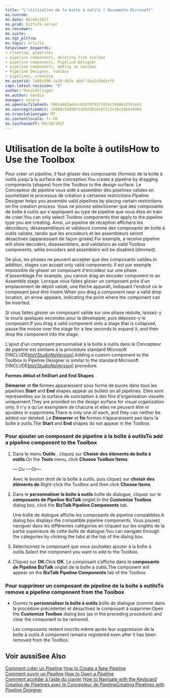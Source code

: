 ```yaml
---
title: "L’utilisation de la boîte à outils | Documents Microsoft"
ms.custom: 
ms.date: 06/08/2017
ms.prod: biztalk-server
ms.reviewer: 
ms.suite: 
ms.tgt_pltfrm: 
ms.topic: article
helpviewer_keywords:
- creating, pipelines
- pipeline components, deleting from toolbox
- pipeline components, Pipeline Designer
- pipeline components, adding to toolbox
- Pipeline Designer, toolbox
- pipelines, creating
ms.assetid: 7a60c590-1a38-46fe-addf-0aa2c8b63cf9
caps.latest.revision: "9"
author: MandiOhlinger
ms.author: mandia
manager: anneta
ms.openlocfilehash: 3965a063aebcc932f07937fd19c3998412591ea1
ms.sourcegitcommit: cb908c540d8f1a692d01dc8f313e16cb4b4e696d
ms.translationtype: MT
ms.contentlocale: fr-FR
ms.lasthandoff: 09/20/2017
---
```

# <a name="how-to-use-the-toolbox"></a><span data-ttu-id="31af6-102">Utilisation de la boîte à outils</span><span class="sxs-lookup"><span data-stu-id="31af6-102">How to Use the Toolbox</span></span>
<span data-ttu-id="31af6-103">Pour créer un pipeline, il faut glisser des composants (formes) de la boîte à outils jusqu'à la surface de conception.</span><span class="sxs-lookup"><span data-stu-id="31af6-103">You create a pipeline by dragging components (shapes) from the Toolbox to the design surface.</span></span> <span data-ttu-id="31af6-104">Le Concepteur de pipeline vous aide à assembler des pipelines valides en soumettant le processus de création à certaines restrictions.</span><span class="sxs-lookup"><span data-stu-id="31af6-104">Pipeline Designer helps you assemble valid pipelines by placing certain restrictions on the creation process.</span></span> <span data-ttu-id="31af6-105">Vous ne pouvez sélectionner que des composants de boîte à outils qui s'appliquent au type de pipeline que vous êtes en train de créer.</span><span class="sxs-lookup"><span data-stu-id="31af6-105">You can only select Toolbox components that apply to the pipeline type you are creating.</span></span> <span data-ttu-id="31af6-106">Ainsi, un pipeline de réception affichera les décodeurs, désassembleurs et valideurs comme des composants de boîte à outils valides, tandis que les encodeurs et les assembleurs seront désactivés (apparaissant de façon grisée).</span><span class="sxs-lookup"><span data-stu-id="31af6-106">For example, a receive pipeline will show decoders, disassemblers, and validators as valid Toolbox components, while encoders and assemblers will be disabled (dimmed).</span></span>  
  
 <span data-ttu-id="31af6-107">De plus, les phases ne peuvent accepter que des composants valides.</span><span class="sxs-lookup"><span data-stu-id="31af6-107">In addition, stages can accept only valid components.</span></span> <span data-ttu-id="31af6-108">Il est par exemple impossible de glisser un composant d'encodeur sur une phase d'assemblage.</span><span class="sxs-lookup"><span data-stu-id="31af6-108">For example, you cannot drag an encoder component to an Assemble stage.</span></span> <span data-ttu-id="31af6-109">Lorsque vous faites glisser un composant près d'un emplacement de dépôt valide, une flèche apparaît, indiquant l'endroit où le composant peut être inséré.</span><span class="sxs-lookup"><span data-stu-id="31af6-109">When you drag a component near a valid drop location, an arrow appears, indicating the point where the component can be inserted.</span></span>  
  
 <span data-ttu-id="31af6-110">Si vous faites glisser un composant valide sur une phase réduite, laissez-y la souris quelques secondes pour la développer, puis déposez-y le composant.</span><span class="sxs-lookup"><span data-stu-id="31af6-110">If you drag a valid component onto a stage that is collapsed, pause the mouse over the stage for a few seconds to expand it, and then drop the component into the stage.</span></span>  
  
 <span data-ttu-id="31af6-111">L'ajout d'un composant personnalisé à la boîte à outils dans le Concepteur de pipeline est similaire à la procédure standard Microsoft [!INCLUDE[btsVStudioNoVersion](../includes/btsvstudionoversion-md.md)].</span><span class="sxs-lookup"><span data-stu-id="31af6-111">Adding a custom component to the Toolbox in Pipeline Designer is similar to the standard Microsoft [!INCLUDE[btsVStudioNoVersion](../includes/btsvstudionoversion-md.md)] procedure.</span></span>  
  
 <span data-ttu-id="31af6-112">**Formes début et fin**</span><span class="sxs-lookup"><span data-stu-id="31af6-112">**Start and End Shapes**</span></span>  
  
 <span data-ttu-id="31af6-113">**Démarrer** et **fin** formes apparaissent sous forme de puces dans tous les pipelines.</span><span class="sxs-lookup"><span data-stu-id="31af6-113">**Start** and **End** shapes appear as bullets on all pipelines.</span></span> <span data-ttu-id="31af6-114">Elles sont représentées sur la surface de conception à des fins d'organisation visuelle uniquement.</span><span class="sxs-lookup"><span data-stu-id="31af6-114">They are provided on the design surface for visual organization only.</span></span> <span data-ttu-id="31af6-115">Il n'y a qu'un exemplaire de chacune et elles ne peuvent être ni ajoutées ni supprimées.</span><span class="sxs-lookup"><span data-stu-id="31af6-115">There is only one of each, and they can neither be added nor deleted.</span></span> <span data-ttu-id="31af6-116">Le **Démarrer** et **fin** formes n’apparaissent pas dans la boîte à outils.</span><span class="sxs-lookup"><span data-stu-id="31af6-116">The **Start** and **End** shapes do not appear in the Toolbox.</span></span>  
  
### <a name="to-add-a-pipeline-component-to-the-toolbox"></a><span data-ttu-id="31af6-117">Pour ajouter un composant de pipeline à la boîte à outils</span><span class="sxs-lookup"><span data-stu-id="31af6-117">To add a pipeline component to the Toolbox</span></span>  
  
1.  <span data-ttu-id="31af6-118">Dans le menu **Outils** , cliquez sur **Choisir des éléments de boîte à outils**.</span><span class="sxs-lookup"><span data-stu-id="31af6-118">On the **Tools** menu, click **Choose Toolbox Items**.</span></span>  
  
     <span data-ttu-id="31af6-119">— Ou :</span><span class="sxs-lookup"><span data-stu-id="31af6-119">—Or—</span></span>  
  
     <span data-ttu-id="31af6-120">Avec le bouton droit de la boîte à outils, puis cliquez sur **choisir des éléments de**.</span><span class="sxs-lookup"><span data-stu-id="31af6-120">Right-click the Toolbox and then click **Choose Items**.</span></span>  
  
2.  <span data-ttu-id="31af6-121">Dans le **personnaliser la boîte à outils** boîte de dialogue, cliquez sur le **composants de Pipeline BizTalk** onglet.</span><span class="sxs-lookup"><span data-stu-id="31af6-121">In the **Customize Toolbox** dialog box, click the **BizTalk Pipeline Components** tab.</span></span>  
  
     <span data-ttu-id="31af6-122">Une boîte de dialogue affiche les composants de pipeline compatibles.</span><span class="sxs-lookup"><span data-stu-id="31af6-122">A dialog box displays the compatible pipeline components.</span></span> <span data-ttu-id="31af6-123">Vous pouvez naviguer dans les différentes catégories en cliquant sur les onglets de la partie supérieure de cette boîte de dialogue.</span><span class="sxs-lookup"><span data-stu-id="31af6-123">You can navigate through the categories by clicking the tabs at the top of the dialog box.</span></span>  
  
3.  <span data-ttu-id="31af6-124">Sélectionnez le composant que vous souhaitez ajouter à la boîte à outils.</span><span class="sxs-lookup"><span data-stu-id="31af6-124">Select the component you want to add to the Toolbox.</span></span>  
  
4.  <span data-ttu-id="31af6-125">Cliquez sur **OK**.</span><span class="sxs-lookup"><span data-stu-id="31af6-125">Click **OK**.</span></span> <span data-ttu-id="31af6-126">Le composant s’affiche dans le **composants de Pipeline BizTalk** onglet de la boîte à outils.</span><span class="sxs-lookup"><span data-stu-id="31af6-126">The component will appear on the **BizTalk Pipeline Components** tab of the Toolbox.</span></span>  
  
### <a name="to-remove-a-pipeline-component-from-the-toolbox"></a><span data-ttu-id="31af6-127">Pour supprimer un composant de pipeline de la boîte à outils</span><span class="sxs-lookup"><span data-stu-id="31af6-127">To remove a pipeline component from the Toolbox</span></span>  
  
-   <span data-ttu-id="31af6-128">Ouvrez le **personnaliser la boîte à outils** boîte de dialogue (comme dans la procédure précédente) et désactivez le composant à supprimer.</span><span class="sxs-lookup"><span data-stu-id="31af6-128">Open the **Customize Toolbox** dialog box (as in the preceding procedure) and clear the component to be removed.</span></span>  
  
     <span data-ttu-id="31af6-129">Les composants restent inscrits même après leur suppression de la boîte à outils.</span><span class="sxs-lookup"><span data-stu-id="31af6-129">A component remains registered even after it has been removed from the Toolbox.</span></span>  
  
## <a name="see-also"></a><span data-ttu-id="31af6-130">Voir aussi</span><span class="sxs-lookup"><span data-stu-id="31af6-130">See Also</span></span>  
 <span data-ttu-id="31af6-131">[Comment créer un Pipeline](../core/how-to-create-a-new-pipeline.md) </span><span class="sxs-lookup"><span data-stu-id="31af6-131">[How to Create a New Pipeline](../core/how-to-create-a-new-pipeline.md) </span></span>  
 <span data-ttu-id="31af6-132">[Comment ouvrir un Pipeline](../core/how-to-open-a-pipeline.md) </span><span class="sxs-lookup"><span data-stu-id="31af6-132">[How to Open a Pipeline](../core/how-to-open-a-pipeline.md) </span></span>  
 <span data-ttu-id="31af6-133">[Comment accéder à l’aide du clavier](../core/how-to-navigate-with-the-keyboard.md) </span><span class="sxs-lookup"><span data-stu-id="31af6-133">[How to Navigate with the Keyboard](../core/how-to-navigate-with-the-keyboard.md) </span></span>  
 [<span data-ttu-id="31af6-134">Création de Pipelines avec le Concepteur de Pipeline</span><span class="sxs-lookup"><span data-stu-id="31af6-134">Creating Pipelines with Pipeline Designer</span></span>](../core/creating-pipelines-with-pipeline-designer.md)